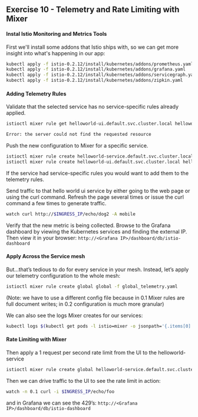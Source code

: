 ## Exercise 10 - Telemetry and Rate Limiting with Mixer

#### Instal Istio Monitoring and Metrics Tools

First we'll install some addons that Istio ships with, so we can get more insight into what's happening in our app:
```sh
kubectl apply -f istio-0.2.12/install/kubernetes/addons/prometheus.yaml
kubectl apply -f istio-0.2.12/install/kubernetes/addons/grafana.yaml
kubectl apply -f istio-0.2.12/install/kubernetes/addons/servicegraph.yaml
kubectl apply -f istio-0.2.12/install/kubernetes/addons/zipkin.yaml
```

#### Adding Telemetry Rules

Validate that the selected service has no service-specific rules already applied.

```sh
istioctl mixer rule get helloworld-ui.default.svc.cluster.local helloworld-ui.default.svc.cluster.local

Error: the server could not find the requested resource
```

Push the new configuration to Mixer for a specific service.

```sh
istioctl mixer rule create helloworld-service.default.svc.cluster.local helloworld-service.default.svc.cluster.local -f telemetry_rule.yaml
istioctl mixer rule create helloworld-ui.default.svc.cluster.local helloworld-ui.default.svc.cluster.local -f telemetry_rule.yaml
```

If the service had service-specific rules you would want to add them to the telemetry rules.

Send traffic to that hello world ui service by either going to the web page or using the curl command. Refresh the page several times or issue the curl command a few times to generate traffic.

```sh
watch curl http://$INGRESS_IP/echo/dog2 -A mobile
```

Verify that the new metric is being collected. Browse to the Grafana dashboard by viewing the Kubernetes services and finding the external IP. Then view it in your browser: `http://<Grafana IP>/dashboard/db/istio-dashboard`

#### Apply Across the Service mesh

But...that’s tedious to do for every service in your mesh. Instead, let’s apply our telemetry configuration to the whole mesh:

```sh
istioctl mixer rule create global global -f global_telemetry.yaml
```

(Note: we have to use a different config file because in 0.1 Mixer rules are full document writes; in 0.2 configuration is much more granular)

We can also see the logs Mixer creates for our services:

```sh
kubectl logs $(kubectl get pods -l istio=mixer -o jsonpath='{.items[0].metadata.name}') | grep \"combined_log\"
```

#### Rate Limiting with Mixer

Then apply a 1 request per second rate limit from the UI to the helloworld-service

```sh
istioctl mixer rule create global helloworld-service.default.svc.cluster.local -f rate-limit-ui-service.yaml
```

Then we can drive traffic to the UI to see the rate limit in action:
```sh
watch -n 0.1 curl -i $INGRESS_IP/echo/foo
```
and in Grafana we can see the 429’s: `http://<Grafana IP>/dashboard/db/istio-dashboard`
